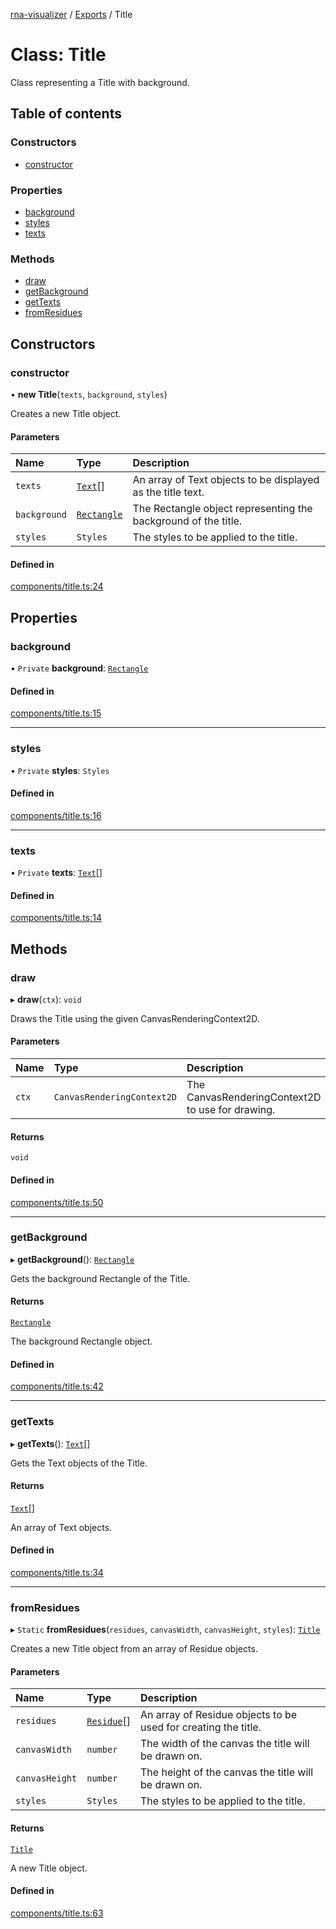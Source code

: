 [rna-visualizer](../README.md) / [Exports](../modules.md) / Title

# Class: Title

Class representing a Title with background.

## Table of contents

### Constructors

- [constructor](Title.md#constructor)

### Properties

- [background](Title.md#background)
- [styles](Title.md#styles)
- [texts](Title.md#texts)

### Methods

- [draw](Title.md#draw)
- [getBackground](Title.md#getbackground)
- [getTexts](Title.md#gettexts)
- [fromResidues](Title.md#fromresidues)

## Constructors

### constructor

• **new Title**(`texts`, `background`, `styles`)

Creates a new Title object.

#### Parameters

| Name | Type | Description |
| :------ | :------ | :------ |
| `texts` | [`Text`](Text.md)[] | An array of Text objects to be displayed as the title text. |
| `background` | [`Rectangle`](Rectangle.md) | The Rectangle object representing the background of the title. |
| `styles` | `Styles` | The styles to be applied to the title. |

#### Defined in

[components/title.ts:24](https://github.com/michalhercik/rna-visualizer/blob/7600d7b/lib/src/components/title.ts#L24)

## Properties

### background

• `Private` **background**: [`Rectangle`](Rectangle.md)

#### Defined in

[components/title.ts:15](https://github.com/michalhercik/rna-visualizer/blob/7600d7b/lib/src/components/title.ts#L15)

___

### styles

• `Private` **styles**: `Styles`

#### Defined in

[components/title.ts:16](https://github.com/michalhercik/rna-visualizer/blob/7600d7b/lib/src/components/title.ts#L16)

___

### texts

• `Private` **texts**: [`Text`](Text.md)[]

#### Defined in

[components/title.ts:14](https://github.com/michalhercik/rna-visualizer/blob/7600d7b/lib/src/components/title.ts#L14)

## Methods

### draw

▸ **draw**(`ctx`): `void`

Draws the Title using the given CanvasRenderingContext2D.

#### Parameters

| Name | Type | Description |
| :------ | :------ | :------ |
| `ctx` | `CanvasRenderingContext2D` | The CanvasRenderingContext2D to use for drawing. |

#### Returns

`void`

#### Defined in

[components/title.ts:50](https://github.com/michalhercik/rna-visualizer/blob/7600d7b/lib/src/components/title.ts#L50)

___

### getBackground

▸ **getBackground**(): [`Rectangle`](Rectangle.md)

Gets the background Rectangle of the Title.

#### Returns

[`Rectangle`](Rectangle.md)

The background Rectangle object.

#### Defined in

[components/title.ts:42](https://github.com/michalhercik/rna-visualizer/blob/7600d7b/lib/src/components/title.ts#L42)

___

### getTexts

▸ **getTexts**(): [`Text`](Text.md)[]

Gets the Text objects of the Title.

#### Returns

[`Text`](Text.md)[]

An array of Text objects.

#### Defined in

[components/title.ts:34](https://github.com/michalhercik/rna-visualizer/blob/7600d7b/lib/src/components/title.ts#L34)

___

### fromResidues

▸ `Static` **fromResidues**(`residues`, `canvasWidth`, `canvasHeight`, `styles`): [`Title`](Title.md)

Creates a new Title object from an array of Residue objects.

#### Parameters

| Name | Type | Description |
| :------ | :------ | :------ |
| `residues` | [`Residue`](Residue.md)[] | An array of Residue objects to be used for creating the title. |
| `canvasWidth` | `number` | The width of the canvas the title will be drawn on. |
| `canvasHeight` | `number` | The height of the canvas the title will be drawn on. |
| `styles` | `Styles` | The styles to be applied to the title. |

#### Returns

[`Title`](Title.md)

A new Title object.

#### Defined in

[components/title.ts:63](https://github.com/michalhercik/rna-visualizer/blob/7600d7b/lib/src/components/title.ts#L63)
